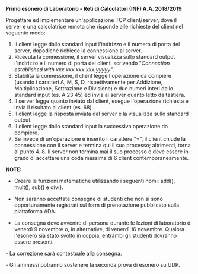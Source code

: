 **Primo esonero di Laboratorio - Reti di Calcolatori (INF) A.A. 2018/2019**

Progettare ed implementare un'applicazione TCP client/server, dove il server è una calcolatrice remota che risponde alle richieste del client nel seguente modo:
1. Il client legge dallo standard input l'indirizzo e il numero di porta del server, dopodiché richiede la connessione al server.
2. Ricevuta la connessione, il server visualizza sullo standard output l'indirizzo e il numero di porta del client, scrivendo "*Connection established with xxx.xxx.xxx.xxx:yyyyy"*.
3. Stabilita la connessione, il client legge l'operazione da compiere (usando i caratteri A, M, S, D, rispettivamente per Addizione, Moltiplicazione, Sottrazione e Divisione) e due numeri interi dallo standard input (es. A 23 45) ed invia al server quanto letto da tastiera.
4. Il server legge quanto inviato dal client, esegue l'operazione richiesta e invia il risultato al client (es. 68).
5. Il client legge la risposta inviata dal server e la visualizza sullo standard output.
6. Il client legge dallo standard input la successiva operazione da compiere.
7. Se invece di un'operazione è inserito il carattere "=", il client chiude la connessione con il server e termina qui il suo processo; altrimenti, torna al punto 4.
8. Il server non termina mai il suo processo e deve essere in grado di accettare una coda massima di 6 client contemporaneamente.

**NOTE:**
- Creare le funzioni matematiche utilizzando i seguenti nomi: add(), mult(), sub() e div().

- Non saranno accettate consegne di studenti che non si sono opportunamente registrati sul form di prenotazione pubblicato sulla piattaforma ADA.

- La consegna deve avvenire di persona durante le lezioni di laboratorio di venerdì 9 novembre o, in alternative, di venerdì 16 novembre. Qualora l'esonero sia stato svolto in coppia, entrambi gli studenti dovranno essere presenti.

- La correzione sarà contestuale alla consegna.

- Gli ammessi potranno sostenere la seconda prova di esonero su UDP.

